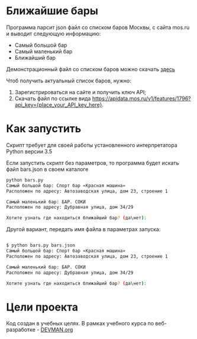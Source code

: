 # Ближайшие бары

Программа парсит json файл со списком баров Москвы, с сайта mos.ru и выводит следующую информацию:
* Самый большой бар
* Самый маленький бар
* Ближайший бар

Демонстрационный файл со списком баров можно скачать [здесь](https://devman.org/media/filer_public/95/74/957441dc-78df-4c99-83b2-e93dfd13c2fa/bars.json)

Чтоб получить актуальный список баров, нужно:
1. Зарегистрироваться на сайте и получить ключ API;
2. Скачать файл по ссылке вида https://apidata.mos.ru/v1/features/1796?api_key={place_your_API_key_here}.

# Как запустить

Скрипт требует для своей работы установленного интерпретатора Python версии 3.5

Если запустить скрипт без параметров, то программа будет искать файл bars.json в своем каталоге

```bash
python bars.py
Самый большой бар: Спорт бар «Красная машина»
Расположен по адресу: Автозаводская улица, дом 23, строение 1

Самый маленький бар: БАР. СОКИ
Расположен по адресу: Дубравная улица, дом 34/29

Хотите узнать где находиться ближайший бар? (да\нет):

```


Другой вариант, передать имя файла в параметрах запуска:

```bash

$ python bars.py bars.json
Самый большой бар: Спорт бар «Красная машина»
Расположен по адресу: Автозаводская улица, дом 23, строение 1

Самый маленький бар: БАР. СОКИ
Расположен по адресу: Дубравная улица, дом 34/29

Хотите узнать где находиться ближайший бар? (да\нет):

```

# Цели проекта

Код создан в учебных целях. В рамках учебного курса по веб-разработке - [DEVMAN.org](https://devman.org)
